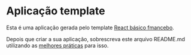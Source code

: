 # Aplicação template

Esta é uma aplicação gerada pelo template [React básico fmancebo](https://github.com/fmancebo/react-template.git).

Depois que criar a sua aplicação, sobrescreva este arquivo README.md utilizando as [melhores práticas](https://www.makeareadme.com/) para isso.
